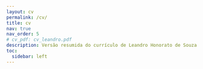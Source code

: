 ```yaml
---
layout: cv
permalink: /cv/
title: cv
nav: true
nav_order: 5
# cv_pdf: cv_leandro.pdf
description: Versão resumida do currículo de Leandro Honorato de Souza Silva. Versão mais completa e atualizada na <a href='http://lattes.cnpq.br/0772320262691243'>Plataforma Lattes.</a>
toc:
  sidebar: left
---
```

